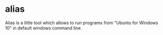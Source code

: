 # alias
Alias is a little tool which allows to run programs from "Ubuntu for Windows 10" in default windows command line.
